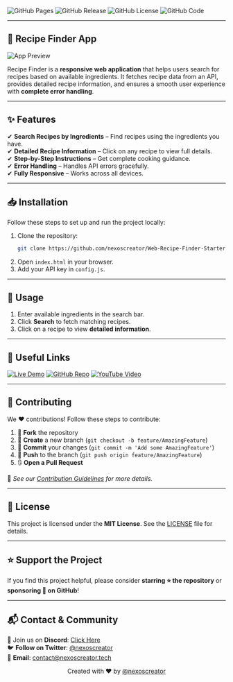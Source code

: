 ![GitHub Pages](https://img.shields.io/github/deployments/nexoscreator/Web-Recipe-Finder-Starter/github-pages.svg?style=flat-square&color=cyan)
![GitHub Release](https://img.shields.io/github/v/release/nexoscreator/Web-Recipe-Finder-Starter.svg?style=flat-square&color=cyan)
![GitHub License](https://img.shields.io/github/license/nexoscreator/Web-Recipe-Finder-Starter.svg?style=flat-square&color=cyan)
![GitHub Code](https://img.shields.io/github/languages/code-size/nexoscreator/Web-Recipe-Finder-Starter.svg?style=flat-square&color=cyan)

---

## 🚀 Recipe Finder App

![App Preview](https://github.com/user-attachments/assets/29d615ff-9440-49ee-83ad-dff7c632a5df)

Recipe Finder is a **responsive web application** that helps users search for recipes based on available ingredients. It fetches recipe data from an API, provides detailed recipe information, and ensures a smooth user experience with **complete error handling**.  

---

## ✨ Features

✔ **Search Recipes by Ingredients** – Find recipes using the ingredients you have.  
✔ **Detailed Recipe Information** – Click on any recipe to view full details.  
✔ **Step-by-Step Instructions** – Get complete cooking guidance.  
✔ **Error Handling** – Handles API errors gracefully.  
✔ **Fully Responsive** – Works across all devices.  

---

## 📥 Installation

Follow these steps to set up and run the project locally:  

1. Clone the repository:  
   ```bash
   git clone https://github.com/nexoscreator/Web-Recipe-Finder-Starter.git
   ```  
2. Open `index.html` in your browser.  
3. Add your API key in `config.js`.  

---

## 🎯 Usage

1. Enter available ingredients in the search bar.  
2. Click **Search** to fetch matching recipes.  
3. Click on a recipe to view **detailed information**.  

---

## 🔗 Useful Links

[![Live Demo](https://img.shields.io/badge/Web-Demo-blue?style=for-the-badge&logo=google-chrome)](https://nexoscreator.github.io/Web-Recipe-Finder-Starter)
[![GitHub Repo](https://img.shields.io/badge/GitHub-Repo-green?style=for-the-badge&logo=github)](https://github.com/nexoscreator/Web-Recipe-Finder-Starter)
[![YouTube Video](https://img.shields.io/badge/YouTube-Video-red?style=for-the-badge&logo=youtube)](https://youtu.be/rMnDe0iEGRs?si=B2viVesOhHYusbBG)

---

## 🤝 Contributing

We ❤️ contributions! Follow these steps to contribute:

1. 🍴 **Fork** the repository
2. 🌿 **Create** a new branch (`git checkout -b feature/AmazingFeature`)
3. 💾 **Commit** your changes (`git commit -m 'Add some AmazingFeature'`)
4. 🚀 **Push** to the branch (`git push origin feature/AmazingFeature`)
5. 🔃 **Open a Pull Request**

📖 _See our [Contribution Guidelines](CONTRIBUTING.md) for more details._

---

## 📄 License

This project is licensed under the **MIT License**. See the [LICENSE](LICENSE) file for details.

---

## ⭐ Support the Project

If you find this project helpful, please consider **starring ⭐ the repository** or **sponsoring 💖 on GitHub**!

---

## 📬 **Contact & Community**

💬 Join us on **Discord**: [Click Here](https://discord.gg/H7pVc9aUK2)  
🐦 **Follow on Twitter**: [@nexoscreator](https://twitter.com/nexoscreator)  
📧 **Email**: [contact@nexoscreator.tech](mailto:contact@nexoscreator.tech)

<p align="center">
  Created with ❤️ by <a href="https://github.com/nexoscreator">@nexoscreator</a>
</p>